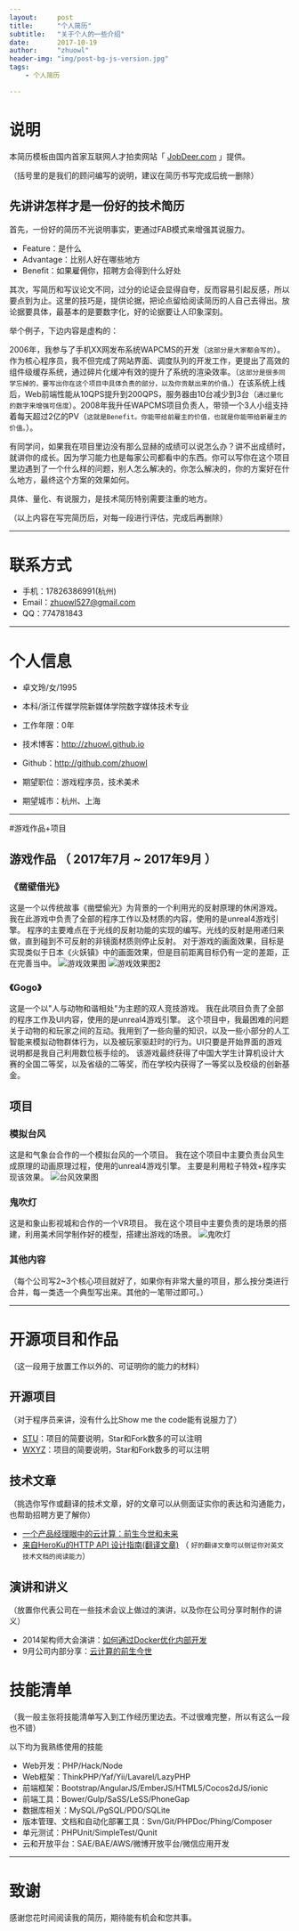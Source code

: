 ```yaml
---
layout:     post
title:      "个人简历"
subtitle:   "关于个人的一些介绍"
date:       2017-10-19
author:     "zhuowl"
header-img: "img/post-bg-js-version.jpg"
tags:
    - 个人简历

---
```

# 说明

本简历模板由国内首家互联网人才拍卖网站「 [JobDeer.com](http://www.jobdeer.com) 」提供。

（括号里的是我们的顾问编写的说明，建议在简历书写完成后统一删除）

## 先讲讲怎样才是一份好的技术简历

首先，一份好的简历不光说明事实，更通过FAB模式来增强其说服力。

 - Feature：是什么
 - Advantage：比别人好在哪些地方
 - Benefit：如果雇佣你，招聘方会得到什么好处 

其次，写简历和写议论文不同，过分的论证会显得自夸，反而容易引起反感，所以要点到为止。这里的技巧是，提供论据，把论点留给阅读简历的人自己去得出。放论据要具体，最基本的是要数字化，好的论据要让人印象深刻。

举个例子，下边内容是虚构的：

2006年，我参与了手机XX网发布系统WAPCMS的开发（```这部分是大家都会写的```）。作为核心程序员，我不但完成了网站界面、调度队列的开发工作，更提出了高效的组件级缓存系统，通过碎片化缓冲有效的提升了系统的渲染效率。（```这部分是很多同学忘掉的，要写出你在这个项目中具体负责的部分，以及你贡献出来的价值。```）在该系统上线后，Web前端性能从10QPS提升到200QPS，服务器由10台减少到3台（``` 通过量化的数字来增强可信度 ```）。2008年我升任WAPCMS项目负责人，带领一个3人小组支持着每天超过2亿的PV（``` 这就是Benefit。你能带给前雇主的价值，也就是你能带给新雇主的价值。 ```）。

有同学问，如果我在项目里边没有那么显赫的成绩可以说怎么办？讲不出成绩时，就讲你的成长。因为学习能力也是每家公司都看中的东西。你可以写你在这个项目里边遇到了一个什么样的问题，别人怎么解决的，你怎么解决的，你的方案好在什么地方，最终这个方案的效果如何。

具体、量化、有说服力，是技术简历特别需要注重的地方。

（以上内容在写完简历后，对每一段进行评估，完成后再删除）

---


# 联系方式
- 手机：17826386991(杭州)
- Email：zhuowl527@gmail.com 
- QQ：774781843

---

# 个人信息

 - 卓文玲/女/1995 
 - 本科/浙江传媒学院新媒体学院数字媒体技术专业
 - 工作年限：0年
 - 技术博客：http://zhuowl.github.io
 - Github：http://github.com/zhuowl

 - 期望职位：游戏程序员，技术美术
 - 期望城市：杭州、上海

---

#游戏作品+项目

## 游戏作品 （ 2017年7月 ~ 2017年9月 ）

### 《凿壁借光》
这是一个以传统故事《凿壁偷光》为背景的一个利用光的反射原理的休闲游戏。
我在此游戏中负责了全部的程序工作以及材质的内容，使用的是unreal4游戏引擎。
程序的主要难点在于光线的反射功能的实现的编写。光线的反射是用递归来做，直到碰到不可反射的非镜面材质则停止反射。
对于游戏的画面效果，目标是实现类似于日本《火妖镇》中的画面效果，但是目前距离目标仍有一定的差距，正在完善当中。
![游戏效果图](/img/in-post/post-about-me/Light01.png)
![游戏效果图2](/img/in-post/post-about-me/Light02.png)


### 《Gogo》
这是一个以"人与动物和谐相处"为主题的双人竞技游戏。
我在此项目负责了全部的程序工作及UI内容，使用的是unreal4游戏引擎。
这个项目中，我最困难的问题关于动物的和玩家之间的互动。我用到了一些向量的知识，以及一些小部分的人工智能来模拟动物群体行为，以及被玩家驱赶时的行为。UI只要是开始界面的游戏说明都是我自己利用数位板手绘的。
该游戏最终获得了中国大学生计算机设计大赛的全国二等奖，以及省级的二等奖，而在学校内获得了一等奖以及校级的创新基金。



## 项目


### 模拟台风
这是和气象台合作的一个模拟台风的一个项目。
我在这个项目中主要负责台风生成原理的动画原理过程，使用的unreal4游戏引擎。
主要是利用粒子特效+程序实现该效果。
![台风效果图](/img/in-post/post-about-me/typhoon.gif)

### 鬼吹灯
这是和象山影视城和合作的一个VR项目。
我在这个项目中主要负责的是场景的搭建，利用美术同学制作好的模型，搭建出游戏的场景。
![鬼吹灯](/img/in-post/post-about-me/vr.png)


### 其他内容


（每个公司写2~3个核心项目就好了，如果你有非常大量的项目，那么按分类进行合并，每一类选一个典型写出来。其他的一笔带过即可。）

---

# 开源项目和作品
（这一段用于放置工作以外的、可证明你的能力的材料）

## 开源项目
（对于程序员来讲，没有什么比Show me the code能有说服力了）

 - [STU](http://github.com/yourname/projectname)：项目的简要说明，Star和Fork数多的可以注明
 - [WXYZ](http://github.com/yourname/projectname)：项目的简要说明，Star和Fork数多的可以注明

## 技术文章
（挑选你写作或翻译的技术文章，好的文章可以从侧面证实你的表达和沟通能力，也帮助招聘方更了解你）

- [一个产品经理眼中的云计算：前生今世和未来](http://get.jobdeer.com/706.get)
- [来自HeroKu的HTTP API 设计指南(翻译文章)](http://get.jobdeer.com/343.get) （ ```好的翻译文章可以侧证你对英文技术文档的阅读能力```）

## 演讲和讲义
（放置你代表公司在一些技术会议上做过的演讲，以及你在公司分享时制作的讲义）

  - 2014架构师大会演讲：[如何通过Docker优化内部开发](http://jobdeer.com)
 - 9月公司内部分享：[云计算的前生今世](http://jobdeer.com)

# 技能清单
（我一般主张将技能清单写入到工作经历里边去。不过很难完整，所以有这么一段也不错）

以下均为我熟练使用的技能

- Web开发：PHP/Hack/Node
- Web框架：ThinkPHP/Yaf/Yii/Lavarel/LazyPHP
- 前端框架：Bootstrap/AngularJS/EmberJS/HTML5/Cocos2dJS/ionic
- 前端工具：Bower/Gulp/SaSS/LeSS/PhoneGap
- 数据库相关：MySQL/PgSQL/PDO/SQLite
- 版本管理、文档和自动化部署工具：Svn/Git/PHPDoc/Phing/Composer
- 单元测试：PHPUnit/SimpleTest/Qunit
- 云和开放平台：SAE/BAE/AWS/微博开放平台/微信应用开发

---

# 致谢
感谢您花时间阅读我的简历，期待能有机会和您共事。
